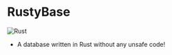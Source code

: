 # RustyBase

![Rust](https://github.com/InfernapeXavier/DataBase/workflows/Rust/badge.svg?branch=master&event=push)

- A database written in Rust without any unsafe code!
